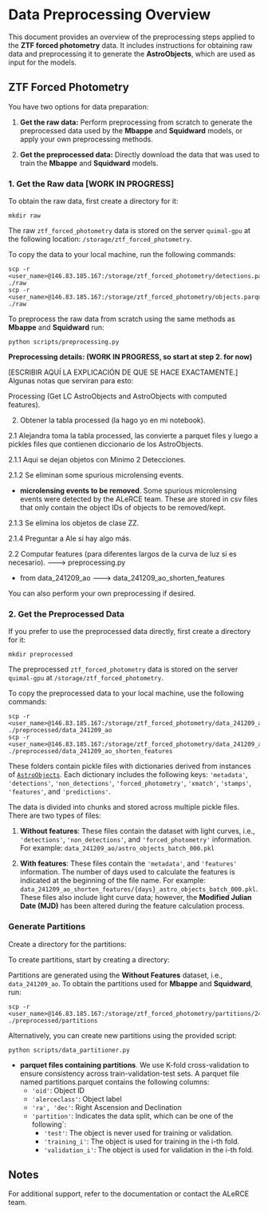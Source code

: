 # Data Preprocessing Overview

This document provides an overview of the preprocessing steps applied to the **ZTF forced photometry** data. It includes instructions for obtaining raw data and preprocessing it to generate the **AstroObjects**, which are used as input for the models.

## ZTF Forced Photometry

You have two options for data preparation:

1. **Get the raw data:** Perform preprocessing from scratch to generate the preprocessed data used by the **Mbappe** and **Squidward** models, or apply your own preprocessing methods.

2. **Get the preprocessed data:** Directly download the data that was used to train the **Mbappe** and **Squidward** models.

### 1. Get the Raw data [WORK IN PROGRESS]

To obtain the raw data, first create a directory for it:

```
mkdir raw
```

The raw `ztf_forced_photometry` data is stored on the server `quimal-gpu` at the following location: `/storage/ztf_forced_photometry`.

To copy the data to your local machine, run the following commands:

```
scp -r <user_name>@146.83.185.167:/storage/ztf_forced_photometry/detections.parquet ./raw
scp -r <user_name>@146.83.185.167:/storage/ztf_forced_photometry/objects.parquet ./raw
```

To preprocess the raw data from scratch using the same methods as **Mbappe** and **Squidward** run:

```
python scripts/preprocessing.py
```

**Preprocessing details: (WORK IN PROGRESS, so start at step 2. for now)**

[ESCRIBIR AQUÍ LA EXPLICACIÓN DE QUE SE HACE EXACTAMENTE.] Algunas notas que serviran para esto:

Processing (Get LC AstroObjects and AstroObjects with computed features).

2. Obtener la tabla processed (la hago yo en mi notebook).

2.1 Alejandra toma la tabla processed, las convierte a parquet files y luego a pickles files que contienen diccionario de los AstroObjects.

2.1.1 Aqui se dejan objetos con Minimo 2 Detecciones.

2.1.2 Se eliminan some spurious microlensing events.
* **microlensing events to be removed**. Some spurious microlensing events were detected by the ALeRCE team. These are stored in csv files that only contain the object IDs of objects to be removed/kept.

2.1.3 Se elimina los objetos de clase ZZ.

2.1.4 Preguntar a Ale si hay algo más.

2.2 Computar features (para diferentes largos de la curva de luz si es necesario).
---> preprocessing.py
* from data_241209_ao ---> data_241209_ao_shorten_features


You can also perform your own preprocessing if desired.


### 2. Get the Preprocessed Data

If you prefer to use the preprocessed data directly, first create a directory for it:

```
mkdir preprocessed
```

The preprocessed `ztf_forced_photometry` data is stored on the server `quimal-gpu` at `/storage/ztf_forced_photometry`.

To copy the preprocessed data to your local machine, use the following commands:

```
scp -r <user_name>@146.83.185.167:/storage/ztf_forced_photometry/data_241209_ao ./preprocessed/data_241209_ao
scp -r <user_name>@146.83.185.167:/storage/ztf_forced_photometry/data_241209_ao_features ./preprocessed/data_241209_ao_shorten_features
```

These folders contain pickle files with dictionaries derived from instances of [`AstroObjects`](https://github.com/alercebroker/pipeline/blob/main/lc_classifier/lc_classifier/features/core/base.py). Each dictionary includes the following keys: `'metadata'`, `'detections'`, `'non_detections'`, `'forced_photometry'`, `'xmatch'`, `'stamps'`, `'features'`, and `'predictions'`. 

The data is divided into chunks and stored across multiple pickle files. There are two types of files:

1. **Without features**: These files contain the dataset with light curves, i.e., `'detections'`, `'non_detections'`, and `'forced_photometry'` information. For example: `data_241209_ao/astro_objects_batch_000.pkl`

2. **With features**: These files contain the `'metadata'`, and `'features'` information. The number of days used to calculate the features is indicated at the beginning of the file name. For example: `data_241209_ao_shorten_features/{days}_astro_objects_batch_000.pkl`. These files also include light curve data; however, the **Modified Julian Date (MJD)** has been altered during the feature calculation process.

### Generate Partitions

Create a directory for the partitions:

To create partitions, start by creating a directory:

Partitions are generated using the **Without Features** dataset, i.e., `data_241209_ao`. To obtain the partitions used for **Mbappe** and **Squidward**, run:

```
scp -r <user_name>@146.83.185.167:/storage/ztf_forced_photometry/partitions/241209 ./preprocessed/partitions
```

Alternatively, you can create new partitions using the provided script:

```
python scripts/data_partitioner.py
```

* **parquet files containing partitions**. We use K-fold cross-validation to ensure consistency across train-validation-test sets. A parquet file named partitions.parquet contains the following columns:
    * `'oid'`: Object ID
    * `'alerceclass'`: Object label
    * `'ra', 'dec'`: Right Ascension and Declination
    * `'partition'`: Indicates the data split, which can be one of the following`:
        * `'test'`: The object is never used for training or validation.
        * `'training_i'`: The object is used for training in the i-th fold.
        * `'validation_i'`: The object is used for validation in the i-th fold.


## Notes

For additional support, refer to the documentation or contact the ALeRCE team.

